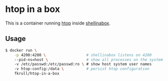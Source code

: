 # htop in a box
This is a container running [htop] inside [shellinabox].

[htop]: http://hisham.hm/htop/
[shellinabox]: https://github.com/shellinabox/shellinabox

## Usage
```bash
$ docker run \
    -p 4200:4200 \                  # shellinabox listens on 4200
    --pid-ns=host \                 # show all processes on the system
    -v /etc/passwd:/etc/passwd:ro \ # show host system user names
    -v htop-config:/data \          # persist htop configuration
    fkrull/htop-in-a-box
```
